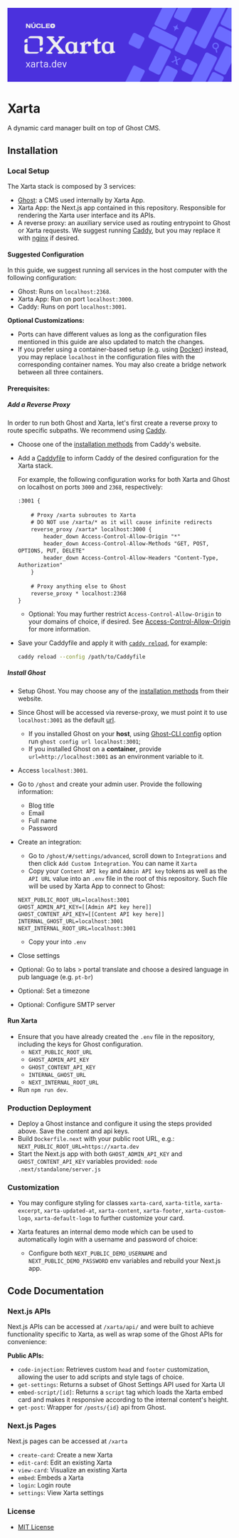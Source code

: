 !["Xarta - A dynamic card manager"](./docs/xarta-cta.png)


# Xarta

A dynamic card manager built on top of Ghost CMS.

## Installation

### Local Setup

The Xarta stack is composed by 3 services: 
- [Ghost](https://ghost.org/): a CMS used internally by Xarta App.
- Xarta App: the Next.js app contained in this repository. Responsible for rendering the Xarta user interface and its APIs.
- A reverse proxy: an auxiliary service used as routing entrypoint to Ghost or Xarta requests. We suggest running [Caddy](https://caddyserver.com/), but you may replace it with [nginx](https://nginx.org/en/) if desired.

#### Suggested Configuration

In this guide, we suggest running all services in the host computer with the following configuration:

- Ghost: Runs on `localhost:2368`.
- Xarta App: Run on port `localhost:3000`.
- Caddy: Runs on port `localhost:3001`. 

**Optional Customizations:**
- Ports can have different values as long as the configuration files mentioned in this guide are also updated to match the changes.
- If you prefer using a container-based setup (e.g. using [Docker](https://www.docker.com/)) instead, you may replace `localhost` in the configuration files with the corresponding container names. You may also create a bridge network between all three containers.

#### Prerequisites: 

##### Add a Reverse Proxy

In order to run both Ghost and Xarta, let's first create a reverse proxy to route specific subpaths. We recommend using [Caddy](https://caddyserver.com). 

- Choose one of the [installation methods](https://caddyserver.com/docs/install) from Caddy's website.

- Add a [Caddyfile](https://caddyserver.com/docs/caddyfile) to inform Caddy of the desired configuration for the Xarta stack.

    For example, the following configuration works for both Xarta and Ghost on localhost on ports `3000` and `2368`, respectively:

    ```caddy
    :3001 {

        # Proxy /xarta subroutes to Xarta
        # DO NOT use /xarta/* as it will cause infinite redirects
        reverse_proxy /xarta* localhost:3000 {
            header_down Access-Control-Allow-Origin "*"
            header_down Access-Control-Allow-Methods "GET, POST, OPTIONS, PUT, DELETE"
            header_down Access-Control-Allow-Headers "Content-Type, Authorization"
        }

        # Proxy anything else to Ghost
        reverse_proxy * localhost:2368
    }
    ```
    
    - Optional: You may further restrict `Access-Control-Allow-Origin` to your domains of choice, if desired. See [Access-Control-Allow-Origin](https://developer.mozilla.org/en-US/docs/Web/HTTP/Headers/Access-Control-Allow-Origin) for more information.

- Save your Caddyfile and apply it with [`caddy reload`](https://caddyserver.com/docs/command-line#caddy-reload), for example:
    ```bash
    caddy reload --config /path/to/Caddyfile
    ```

##### Install Ghost

- Setup Ghost. You may choose any of the [installation methods](https://ghost.org/docs/install/) from their website.

- Since Ghost will be accessed via reverse-proxy, we must point it to use `localhost:3001` as the default [url](https://ghost.org/docs/config/#url). 
    - If you installed Ghost on your **host**, using [Ghost-CLI config](https://ghost.org/docs/ghost-cli/#ghost-config) option run `ghost config url localhost:3001`;
    - If you installed Ghost on a **container**, provide `url=http://localhost:3001` as an environment variable to it.

- Access `localhost:3001`.
- Go to `/ghost` and create your admin user. Provide the following information:
    - Blog title
    - Email
    - Full name
    - Password
- Create an integration:
    - Go to `/ghost/#/settings/advanced`, scroll down to `Integrations` and then click `Add Custom Integration`. You can name it `Xarta`
    - Copy your `Content API key` and `Admin API key` tokens as well as the `API URL` value into an `.env` file in the root of this repository. Such file will be used by Xarta App to connect to Ghost:
    ```env
    NEXT_PUBLIC_ROOT_URL=localhost:3001
    GHOST_ADMIN_API_KEY=[[Admin API key here]]
    GHOST_CONTENT_API_KEY=[[Content API key here]]
    INTERNAL_GHOST_URL=localhost:3001
    NEXT_INTERNAL_ROOT_URL=localhost:3001
    ```
    - Copy your  into `.env`
- Close settings

- Optional: Go to labs > portal translate and choose a desired language in pub language (e.g. `pt-br`)
- Optional: Set a timezone
- Optional: Configure SMTP server


#### Run Xarta

- Ensure that you have already created the `.env` file in the repository, including the keys for Ghost configuration.
    - `NEXT_PUBLIC_ROOT_URL`
    - `GHOST_ADMIN_API_KEY`
    - `GHOST_CONTENT_API_KEY`
    - `INTERNAL_GHOST_URL`
    - `NEXT_INTERNAL_ROOT_URL`
- Run `npm run dev`.


### Production Deployment

- Deploy a Ghost instance and configure it using the steps provided above. Save the content and api keys.
- Build `Dockerfile.next` with your public root URL, e.g.: `NEXT_PUBLIC_ROOT_URL=https://xarta.dev`
- Start the Next.js app with both `GHOST_ADMIN_API_KEY` and `GHOST_CONTENT_API_KEY` variables provided: `node .next/standalone/server.js`

### Customization

- You may configure styling for classes `xarta-card`, `xarta-title`, `xarta-excerpt`, `xarta-updated-at`, `xarta-content`, `xarta-footer`, `xarta-custom-logo`, `xarta-default-logo` to further customize your card.

- Xarta features an internal demo mode which can be used to automatically login with a username and password of choice:
    - Configure both `NEXT_PUBLIC_DEMO_USERNAME` and `NEXT_PUBLIC_DEMO_PASSWORD` env variables and rebuild your Next.js app. 

## Code Documentation

### Next.js APIs

Next.js APIs can be accessed at `/xarta/api/` and were built to achieve functionality specific to Xarta, as well as wrap some of the Ghost APIs for convenience:

**Public APIs:**

- `code-injection`: Retrieves custom `head` and `footer` customization, allowing the user to add scripts and style tags of choice.
- `get-settings`: Returns a subset of Ghost Settings API used for Xarta UI
- `embed-script/[id]`: Returns a `script` tag which loads the Xarta embed card and makes it responsive according to the internal content's height.
- `get-post`: Wrapper for `/posts/{id}` api from Ghost.

### Next.js Pages

Next.js pages can be accessed at `/xarta`

- `create-card`: Create a new Xarta
- `edit-card`: Edit an existing Xarta
- `view-card`: Visualize an existing Xarta
- `embed`: Embeds a Xarta
- `login`: Login route
- `settings`: View Xarta settings

### License

- [MIT License](./LICENSE)